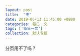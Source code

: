 ```yaml
---
layout: post
title:  "枣"
date: 2019-06-13 11:45:00 +0800
categories: 每日一文
tags: ['每日一文']
collection: 默认专题
---
```


分页用不了吗？
